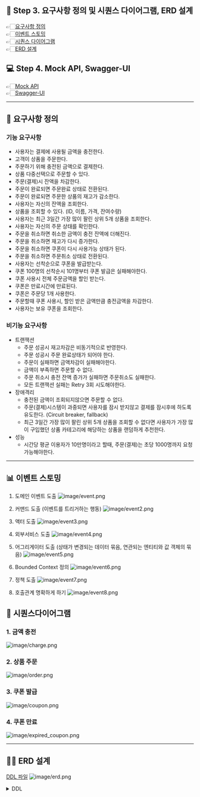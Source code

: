 
## 📝 Step 3. 요구사항 정의 및 시퀀스 다이어그램, ERD 설계
👉🏻[요구사항 정의](https://github.com/MinjiY/ecommerce-practice/blob/step03/specification.md#-요구사항-정의)   
👉🏻[이벤트 스토밍](https://github.com/MinjiY/ecommerce-practice/blob/step03/specification.md#-이벤트-스토밍)   
👉🏻[시퀀스 다이어그램](https://github.com/MinjiY/ecommerce-practice/blob/step03/specification.md#-시퀀스다이어그램)   
👉🏻[ERD 설계](https://github.com/MinjiY/ecommerce-practice/blob/step03/specification.md#-erd-설계)   

## 💻 Step 4. Mock API, Swagger-UI 
👉🏻[Mock API](https://github.com/MinjiY/ecommerce-practice/blob/step04/specification.md#1-mock-api)   
👉🏻[Swagger-UI](https://github.com/MinjiY/ecommerce-practice/blob/step04/specification.md#2-swagger-ui)

---
## 📄 요구사항 정의
### 기능 요구사항
- 사용자는 결제에 사용될 금액을 충전한다.
- 고객이 상품을 주문한다.
- 주문하기 위해 충전된 금액으로 결제한다.
- 상품 다중선택으로 주문할 수 있다.
- 주문(결제)시 잔액을 차감한다.
- 주문이 완료되면 주문완료 상태로 전환된다.
- 주문이 완료되면 주문한 상품의 재고가 감소한다.
- 사용자는 자신의 잔액을 조회한다.
- 상품을 조회할 수 있다. (ID, 이름, 가격, 잔여수량)
- 사용자는 최근 3일간 가장 많이 팔린 상위 5개 상품을 조회한다.
- 사용자는 자신의 주문 상태를 확인한다.
- 주문을 취소하면 취소한 금액이 충전 잔액에 더해진다.
- 주문을 취소하면 재고가 다시 증가한다.
- 주문을 취소하면 쿠폰이 다시 사용가능 상태가 된다.
- 주문을 취소하면 주문취소 상태로 전환된다.
- 사용자는 선착순으로 쿠폰을 발급받는다.
- 쿠폰 100명의 선착순시 101명부터 쿠폰 발급은 실패해야한다.
- 쿠폰 사용시 전체 주문금액을 할인 받는다.
- 쿠폰은 만료시간에 만료된다.
- 쿠폰은 주문당 1개 사용한다.
- 주문할때 쿠폰 사용시, 할인 받은 금액만큼 충전금액을 차감한다.
- 사용자는 보유 쿠폰을 조회한다.

### 비기능 요구사항
- 트랜잭션
    - 주문 성공시 재고차감은 비동기적으로 반영한다.
    - 주문 성공시 주문 완료상태가 되어야 한다.
    - 주문이 실패하면 금액차감이 실패해야한다.
    - 금액이 부족하면 주문할 수 없다.
    - 주문 취소시 충전 잔액 증가가 실패하면 주문취소도 실패한다.
    - 모든 트랜잭션 실패는 Retry 3회 시도해야한다.
- 장애격리
    - 충전된 금액이 조회되지않으면 주문할 수 없다.
    - 주문(결제)시스템이 과중되면 사용자를 잠시 받지않고 결제를 잠시후에 하도록 유도한다. (Circuit breaker, fallback)
    - 최근 3일간 가장 많이 팔린 상위 5개 상품을 조회할 수 없다면 사용자가 가장 많이 구입했던 상품 카테고리에 해당하는 상품을 랜덤하게 추천한다.
- 성능
    - 시간당 평균 이용자가 10만명이라고 할때, 주문(결제)는 초당 1000명까지 요청 가능해야한다.

---
## 📊 이벤트 스토밍
1. 도메인 이벤트 도출
![image/event.png](image/event.png)

2. 커맨드 도출 (이벤트를 트리거하는 행동)
![image/event2.png](image/event2.png)

3. 액터 도출
![image/event3.png](image/event3.png)

4. 외부서비스 도출
![image/event4.png](image/event4.png)

5. 어그리게이터 도출 (상태가 변경되는 데이터 묶음, 연관되는 엔티티와 값 객체의 묶음)
![image/event5.png](image/event5.png)

6. Bounded Context 정의
![image/event6.png](image/event6.png)

7. 정책 도출
![image/event7.png](image/event7.png)

8. 호출관계 명확하게 하기
![image/event8.png](image/event8.png)


## 📌 시퀀스다이어그램

### 1. 금액 충전
![image/charge.png](image/charge.png)

### 2. 상품 주문
![image/order.png](image/order.png)

### 3. 쿠폰 발급
![image/coupon.png](image/coupon.png)

### 4. 쿠폰 만료
![image/expired_coupon.png](image/expired_coupon.png)


---
## 👩‍💻 ERD 설계
[DDL 파일](https://github.com/MinjiY/ecommerce-practice/blob/step03/ddl.sql)
![image/erd.png](image/erd.png)   

<details><summary> DDL </summary>

```sql
CREATE TABLE USERS
(
    USER_ID  BIGINT AUTO_INCREMENT PRIMARY KEY,
    ACCOUNTS VARCHAR(30) NOT NULL
);
CREATE TABLE COUPONS
(
    COUPON_ID        BIGINT AUTO_INCREMENT PRIMARY KEY,
    COUPON_POLICY_ID BIGINT      UNIQUE NOT NULL,
    COUPON_STATE     VARCHAR(20) NOT NULL,
    FOREIGN KEY (COUPON_POLICY_ID) REFERENCES COUPON_POLICIES(COUPON_POLICY_ID)
);
CREATE TABLE COUPON_POLICIES
(
    COUPON_POLICY_ID   BIGINT AUTO_INCREMENT PRIMARY KEY,
    EXPIRATION_DAYS    INT         NOT NULL,
    COUPON_ID          BIGINT      NOT NULL,
    COUPON_TYPE        VARCHAR(20) NOT NULL,
    ISSUABLE_QUANTITY  INT         NOT NULL,
    REMAINING_QUANTITY INT         NOT NULL,
    DISCOUNT_RATE      DECIMAL(5, 2),
    DISCOUNT_AMOUNT    INT
);
CREATE TABLE MAP_USER_COUPON
(
    USER_ID   BIGINT NOT NULL,
    COUPON_ID BIGINT NOT NULL,
    PRIMARY KEY (USER_ID, COUPON_ID),
    FOREIGN KEY (USER_ID) REFERENCES USERS (USER_ID),
    FOREIGN KEY (COUPON_ID) REFERENCES COUPONS (COUPON_ID)
);
CREATE TABLE ORDERS
(
    ORDER_ID        BIGINT AUTO_INCREMENT PRIMARY KEY,
    USER_ID         BIGINT      NOT NULL,
    ORDER_STATUS    VARCHAR(20) NOT NULL,
    TOTAL_AMOUNT    BIGINT      NOT NULL,
    DISCOUNT_AMOUNT BIGINT      NOT NULL,
    ORDERED_AT      TIMESTAMP   NOT NULL,
    UPDATED_AT      TIMESTAMP   NOT NULL
);
CREATE TABLE ORDER_ITEMS
(
    ORDER_ITEM_ID  BIGINT AUTO_INCREMENT PRIMARY KEY,
    ORDER_ID       BIGINT       NOT NULL,
    USER_ID        BIGINT       NOT NULL,
    PRODUCT_NAME   VARCHAR(255) NOT NULL,
    PRODUCT_AMOUNT BIGINT       NOT NULL,
    ORDER_QUANTITY INT          NOT NULL,
    PRODUCT_ID     BIGINT       NOT NULL,
    FOREIGN KEY (ORDER_ID) REFERENCES ORDERS (ORDER_ID)
);
CREATE TABLE PAYMENT_HISTORY
(
    PAYMENT_HISTORY_ID BIGINT AUTO_INCREMENT PRIMARY KEY,
    ORDER_ID           BIGINT      NOT NULL,
    USER_ID            BIGINT      NOT NULL,
    AMOUNT             BIGINT      NOT NULL,
    DISCOUNT_AMOUNT    BIGINT      NOT NULL,
    COUPON_ID          BIGINT,
    PAYMENT_STATUS     VARCHAR(20) NOT NULL, -- SUCCESS, FAILED, CANCELED
    REQUESTED_AT       TIMESTAMP   NOT NULL,
    UPDATED_AT         TIMESTAMP   NOT NULL,
    FOREIGN KEY (ORDER_ID) REFERENCES ORDERS (ORDER_ID)
);
CREATE TABLE PRODUCTS
(
    PRODUCT_ID    BIGINT AUTO_INCREMENT PRIMARY KEY,
    NAME          VARCHAR(255) NOT NULL,
    DESCRIPTION   TEXT         NOT NULL,
    CATEGORY      VARCHAR(20)  NOT NULL, --
    PRICE         BIGINT       NOT NULL,
    REGISTERED_AT TIMESTAMP    NOT NULL,
    UPDATED_AT    TIMESTAMP    NOT NULL,
    QUANTITY      INT          NOT NULL,
    STATES        VARCHAR(20)  NOT NULL  -- AVAILABLE, SOLD_OUT
);
CREATE TABLE PAY_MONEY
(
    PAY_MONEY_ID BIGINT AUTO_INCREMENT PRIMARY KEY,
    BALANCE      BIGINT NOT NULL,
    USER_ID      BIGINT NOT NULL
);
CREATE TABLE PAY_MONEY_HISTORY
(
    PAY_MONEY_HISTORY_ID BIGINT AUTO_INCREMENT PRIMARY KEY,
    USER_ID              BIGINT      NOT NULL,
    PAY_MONEY_ID         BIGINT      NOT NULL,
    AMOUNT               BIGINT      NOT NULL,
    TRANSACTION_TYPE     VARCHAR(20) NOT NULL, -- DEPOSIT, WITHDRAW
    REQUESTED_AT         TIMESTAMP   NOT NULL,
    UPDATED_AT           TIMESTAMP   NOT NULL,
    FOREIGN KEY (PAY_MONEY_ID) REFERENCES PAY_MONEY (PAY_MONEY_ID)
);

</details>

---

## 💎 Mock API

### 1. Mock API
[커밋링크](https://github.com/MinjiY/ecommerce-practice/commit/9c8502869767454cac46e7d568dd08a9f02bf72b)
### 2. Swagger-UI
![image/swagger-ui.png](image/swagger-ui.png)








